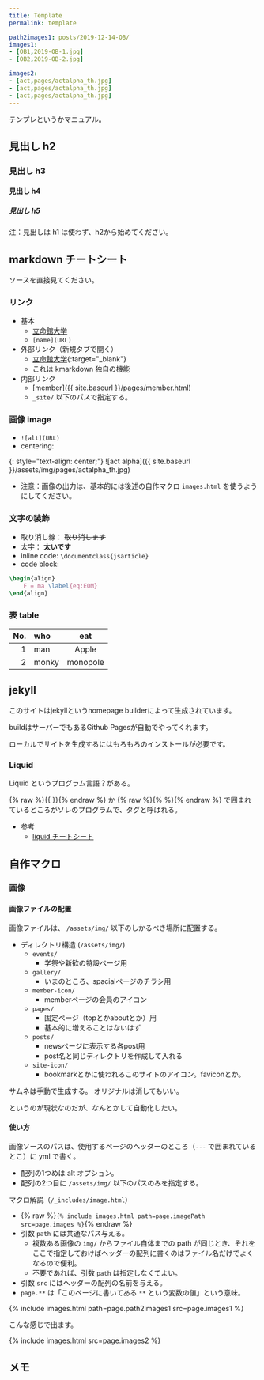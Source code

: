 ```yaml
---
title: Template
permalink: template

path2images1: posts/2019-12-14-OB/
images1:
- [OB1,2019-OB-1.jpg]
- [OB2,2019-OB-2.jpg]

images2:
- [act,pages/actalpha_th.jpg]
- [act,pages/actalpha_th.jpg]
- [act,pages/actalpha_th.jpg]
---
```


テンプレというかマニュアル。

## 見出し h2
### 見出し h3
#### 見出し h4
##### 見出し h5
注：見出しは h1 は使わず、h2から始めてください。

## markdown チートシート
ソースを直接見てください。

### リンク
- 基本
  - [立命館大学](http://www.ritsumei.ac.jp)
  - `[name](URL)`
- 外部リンク（新規タブで開く）
  - [立命館大学](http://www.ritsumei.ac.jp){:target="_blank"}
  - これは kmarkdown 独自の機能
- 内部リンク
  - [member]({{ site.baseurl }}/pages/member.html)
  - `_site/` 以下のパスで指定する。

### 画像 image
- `![alt](URL)`
- centering:

{: style="text-align: center;"}
![act alpha]({{ site.baseurl }}/assets/img/pages/actalpha_th.jpg)

- 注意：画像の出力は、基本的には後述の自作マクロ `images.html` を使うようにしてください。

### 文字の装飾
- 取り消し線： ~~取り消します~~
- 太字： **太いです**
- inline code: `\documentclass{jsarticle}`
- code block:
```tex
\begin{align}
    F = ma \label{eq:EOM}
\end{align}
```

### 表 table

| No. | who   | eat      |
| --: | :---- | :------: |
| 1   | man   | Apple    |
| 2   | monky | monopole |


## jekyll

このサイトはjekyllというhomepage builderによって生成されています。

buildはサーバーでもあるGithub Pagesが自動でやってくれます。

ローカルでサイトを生成するにはもろもろのインストールが必要です。

### Liquid
Liquid というプログラム言語？がある。

{% raw %}{{ }}{% endraw %} か {% raw %}{% %}{% endraw %} で囲まれているところがソレのプログラムで、タグと呼ばれる。

- 参考
  - [liquid チートシート](https://gist.github.com/JJediny/a466eed62cee30ad45e2)


## 自作マクロ

### 画像

#### 画像ファイルの配置
画像ファイルは、 `/assets/img/` 以下のしかるべき場所に配置する。
- ディレクトリ構造 (`/assets/img/`)
  - `events/`
    - 学祭や新歓の特設ページ用
  - `gallery/`
    - いまのところ、spacialページのチラシ用
  - `member-icon/`
    - memberページの会員のアイコン
  - `pages/`
    - 固定ページ（topとかaboutとか）用
    - 基本的に増えることはないはず
  - `posts/`
    - newsページに表示する各post用
    - post名と同じディレクトリを作成して入れる
  - `site-icon/`
    - bookmarkとかに使われるこのサイトのアイコン。faviconとか。

サムネは手動で生成する。
オリジナルは消してもいい。

というのが現状なのだが、なんとかして自動化したい。

#### 使い方
画像ソースのパスは、使用するページのヘッダーのところ（`---` で囲まれているとこ）に yml で書く。
- 配列の1つめは alt オプション。
- 配列の2つ目に `/assets/img/` 以下のパスのみを指定する。

マクロ解説（`/_includes/image.html`）
- {% raw %}`{% include images.html path=page.imagePath src=page.images %}`{% endraw %}
- 引数 `path` には共通なパス与える。
  - 複数ある画像の `img/` からファイル自体までの path が同じとき、それをここで指定しておけばヘッダーの配列に書くのはファイル名だけでよくなるので便利。
  - 不要であれば、引数 `path` は指定しなくてよい。
- 引数 `src` にはヘッダーの配列の名前を与える。
- `page.**` は「このページに書いてある `**` という変数の値」という意味。


{% include images.html path=page.path2images1 src=page.images1 %}

こんな感じで出ます。

{% include images.html src=page.images2 %}

## メモ

